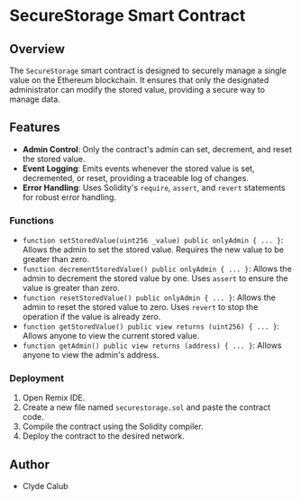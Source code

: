 # SecureStorage Smart Contract

## Overview

The `SecureStorage` smart contract is designed to securely manage a single value on the Ethereum blockchain. It ensures that only the designated administrator can modify the stored value, providing a secure way to manage data.

## Features

- **Admin Control**: Only the contract's admin can set, decrement, and reset the stored value.
- **Event Logging**: Emits events whenever the stored value is set, decremented, or reset, providing a traceable log of changes.
- **Error Handling**: Uses Solidity's `require`, `assert`, and `revert` statements for robust error handling.

### Functions

- `function setStoredValue(uint256 _value) public onlyAdmin { ... }`: Allows the admin to set the stored value. Requires the new value to be greater than zero.
- `function decrementStoredValue() public onlyAdmin { ... }`: Allows the admin to decrement the stored value by one. Uses `assert` to ensure the value is greater than zero.
- `function resetStoredValue() public onlyAdmin { ... }`: Allows the admin to reset the stored value to zero. Uses `revert` to stop the operation if the value is already zero.
- `function getStoredValue() public view returns (uint256) { ... }`: Allows anyone to view the current stored value.
- `function getAdmin() public view returns (address) { ... }`: Allows anyone to view the admin's address.

### Deployment

1. Open Remix IDE.
2. Create a new file named `securestorage.sol` and paste the contract code.
3. Compile the contract using the Solidity compiler.
4. Deploy the contract to the desired network.

## Author

- Clyde Calub
